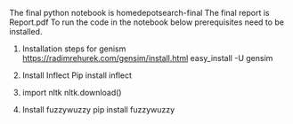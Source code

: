 The final python notebook is homedepotsearch-final
The final report is Report.pdf
To run the code in the notebook below prerequisites need to be installed.
1)	Installation steps for genism
    https://radimrehurek.com/gensim/install.html
    easy_install -U gensim

2)	Install Inflect
    Pip install inflect

3)	import nltk
    nltk.download()

4)	Install fuzzywuzzy
    pip install fuzzywuzzy
